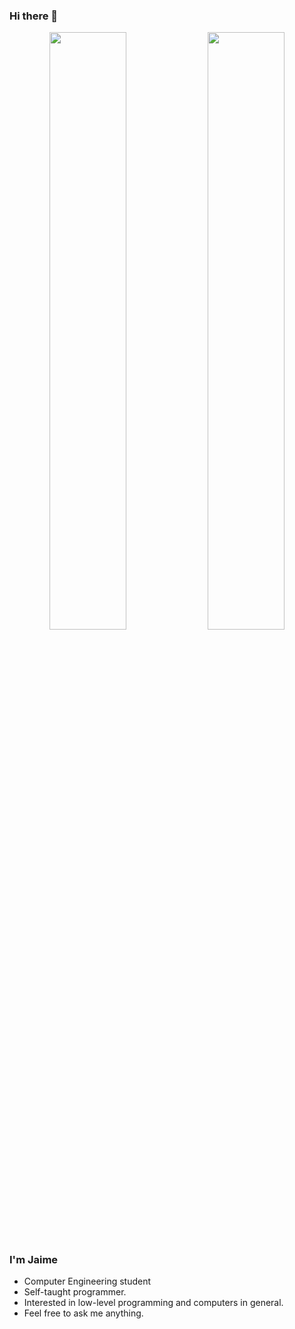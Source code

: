 <h3>Hi there 👋</h3>

<p align="center">
  <img width="49.5%" src="https://github-readme-stats.vercel.app/api?username=JaimeNA&title_color=6FDA44&text_color=FFFFFF&show_icons=true&icon_color=6FDA44&include_all_commits=true&count_private=true&theme=dark" />
  <img width="49.5%" src="https://github-readme-streak-stats.herokuapp.com/?user=JaimeNA&title_color=6FDA44&text_color=FFFFFF&show_icons=true&icon_color=6FDA44&include_all_commits=true&count_private=true&theme=dark" />
</p>

<h3>I'm Jaime</h3>

<ul>
  <li> Computer Engineering student </li>
  <li> Self-taught programmer. </li>
  <li> Interested in low-level programming and computers in general. </li>
  <li> Feel free to ask me anything. </li>
</ul>



